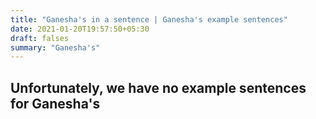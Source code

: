 ```yaml
---
title: "Ganesha's in a sentence | Ganesha's example sentences"
date: 2021-01-20T19:57:50+05:30
draft: falses
summary: "Ganesha's"
---
```

## Unfortunately, we have no example sentences for Ganesha's                 

